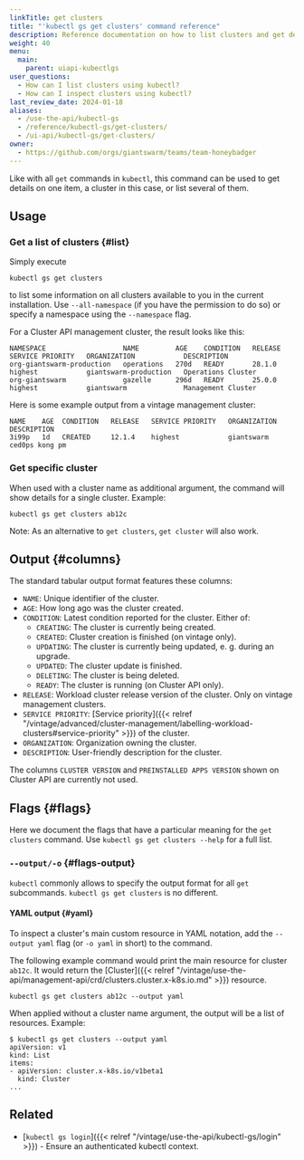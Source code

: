 ```yaml
---
linkTitle: get clusters
title: "'kubectl gs get clusters' command reference"
description: Reference documentation on how to list clusters and get details for a single cluster using 'kubectl gs'.
weight: 40
menu:
  main:
    parent: uiapi-kubectlgs
user_questions:
  - How can I list clusters using kubectl?
  - How can I inspect clusters using kubectl?
last_review_date: 2024-01-18
aliases:
  - /use-the-api/kubectl-gs
  - /reference/kubectl-gs/get-clusters/
  - /ui-api/kubectl-gs/get-clusters/
owner:
  - https://github.com/orgs/giantswarm/teams/team-honeybadger
---
```


Like with all `get` commands in `kubectl`, this command can be used to get details on one item, a cluster in this case, or list several of them.

## Usage

### Get a list of clusters {#list}

Simply execute

```nohighlight
kubectl gs get clusters
```

to list some information on all clusters available to you in the current installation. Use `--all-namespace` (if you have the permission to do so) or specify a namespace using the `--namespace` flag.

For a Cluster API management cluster, the result looks like this:

```nohighlight
NAMESPACE                   NAME         AGE    CONDITION   RELEASE   SERVICE PRIORITY   ORGANIZATION            DESCRIPTION
org-giantswarm-production   operations   270d   READY       28.1.0    highest            giantswarm-production   Operations Cluster
org-giantswarm              gazelle      296d   READY       25.0.0    highest            giantswarm              Management Cluster
```

Here is some example output from a vintage management cluster:

```nohighlight
NAME    AGE  CONDITION   RELEASE   SERVICE PRIORITY   ORGANIZATION   DESCRIPTION
3i99p   1d   CREATED     12.1.4    highest            giantswarm     ced0ps kong pm
```

### Get specific cluster

When used with a cluster name as additional argument, the command will show details for a single cluster. Example:

```nohighlight
kubectl gs get clusters ab12c
```

Note: As an alternative to `get clusters`, `get cluster` will also work.

## Output {#columns}

The standard tabular output format features these columns:

- `NAME`: Unique identifier of the cluster.
- `AGE`: How long ago was the cluster created.
- `CONDITION`: Latest condition reported for the cluster. Either of:
    - `CREATING`: The cluster is currently being created.
    - `CREATED`: Cluster creation is finished (on vintage only).
    - `UPDATING`: The cluster is currently being updated, e. g. during an upgrade.
    - `UPDATED`: The cluster update is finished.
    - `DELETING`: The cluster is being deleted.
    - `READY`: The cluster is running (on Cluster API only).
- `RELEASE`: Workload cluster release version of the cluster. Only on vintage management clusters.
- `SERVICE PRIORITY`: [Service priority]({{< relref "/vintage/advanced/cluster-management/labelling-workload-clusters#service-priority" >}}) of the cluster.
- `ORGANIZATION`: Organization owning the cluster.
- `DESCRIPTION`: User-friendly description for the cluster.

The columns `CLUSTER VERSION` and `PREINSTALLED APPS VERSION` shown on Cluster API are currently not used.

## Flags {#flags}

Here we document the flags that have a particular meaning for the `get clusters` command. Use `kubectl gs get clusters --help` for a full list.

### `--output/-o` {#flags-output}

`kubectl` commonly allows to specify the output format for all `get` subcommands. `kubectl gs get clusters` is no different.

#### YAML output {#yaml}

To inspect a cluster's main custom resource in YAML notation, add the `--output yaml` flag (or `-o yaml` in short) to the command.

The following example command would print the main resource for cluster `ab12c`. It would return the [Cluster]({{< relref "/vintage/use-the-api/management-api/crd/clusters.cluster.x-k8s.io.md" >}}) resource.

```nohighlight
kubectl gs get clusters ab12c --output yaml
```

When applied without a cluster name argument, the output will be a list of resources. Example:

```nohighlight
$ kubectl gs get clusters --output yaml
apiVersion: v1
kind: List
items:
- apiVersion: cluster.x-k8s.io/v1beta1
  kind: Cluster
...
```

## Related

- [`kubectl gs login`]({{< relref "/vintage/use-the-api/kubectl-gs/login" >}}) - Ensure an authenticated kubectl context.
